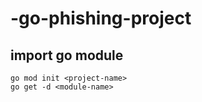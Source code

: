 # -go-phishing-project

## import go module
```
go mod init <project-name>
go get -d <module-name>
```